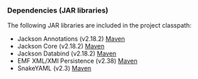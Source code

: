 ### Dependencies (JAR libraries)

The following JAR libraries are included in the project classpath:

- Jackson Annotations (v2.18.2) [Maven](https://mvnrepository.com/artifact/com.fasterxml.jackson.core/jackson-annotations/2.18.2)
- Jackson Core (v2.18.2) [Maven](https://mvnrepository.com/artifact/com.fasterxml.jackson.core/jackson-core/2.18.2)
- Jackson Databind (v2.18.2) [Maven](https://mvnrepository.com/artifact/com.fasterxml.jackson.core/jackson-databind/2.18.2)
- EMF XML/XMI Persistence (v2.38) [Maven](https://mvnrepository.com/artifact/org.eclipse.emf/org.eclipse.emf.ecore.xmi/2.38.0) 
- SnakeYAML (v2.3) [Maven](https://mvnrepository.com/artifact/org.yaml/snakeyaml/2.3)